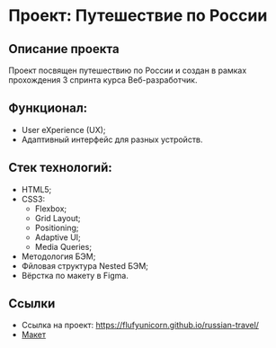 # Проект: Путешествие по России

## Описание проекта
Проект посвящен путешествию по России и создан в рамках прохождения 3 спринта курса Веб-разработчик.

## Функционал:
- User eXperience (UX);
- Адаптивный интерфейс для разных устройств.

## Стек технологий:
- HTML5;
- CSS3:
  - Flexbox;
  - Grid Layout;
  - Positioning;
  - Adaptive UI;
  - Media Queries;
- Методология БЭМ;
- Фйловая структура Nested БЭМ;
- Вёрстка по макету в Figma.
  
## Ссылки
- Ссылка на проект: https://flufyunicorn.github.io/russian-travel/
- [Макет](https://www.figma.com/file/5S2WSbEFL6awjVWJ0NWL8Q/Sprint-3_-Russia-_-desktop-mobile)
